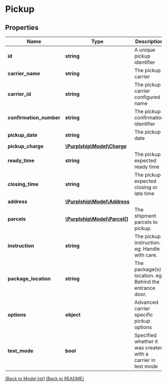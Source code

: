 # Pickup

## Properties
Name | Type | Description | Notes
------------ | ------------- | ------------- | -------------
**id** | **string** | A unique pickup identifier | [optional]
**carrier_name** | **string** | The pickup carrier |
**carrier_id** | **string** | The pickup carrier configured name |
**confirmation_number** | **string** | The pickup confirmation identifier |
**pickup_date** | **string** | The pickup date | [optional]
**pickup_charge** | [**\Purplship\Model\Charge**](Charge.md) |  | [optional]
**ready_time** | **string** | The pickup expected ready time | [optional]
**closing_time** | **string** | The pickup expected closing or late time | [optional]
**address** | [**\Purplship\Model\Address**](Address.md) |  |
**parcels** | [**\Purplship\Model\Parcel[]**](Parcel.md) | The shipment parcels to pickup. |
**instruction** | **string** | The pickup instruction.  eg: Handle with care. | [optional]
**package_location** | **string** | The package(s) location.  eg: Behind the entrance door. | [optional]
**options** | **object** | Advanced carrier specific pickup options | [optional]
**test_mode** | **bool** | Specified whether it was created with a carrier in test mode |

[[Back to Model list]](../README.md#documentation-for-models) [[Back to README]](../README.md)

